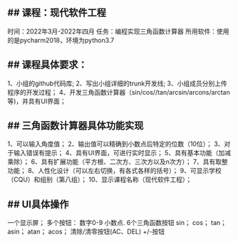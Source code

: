 ﻿## ## 课程：现代软件工程 
时间：2022年3月-2022年四月 
任务：编程实现三角函数计算器
所用软件：使用的是pycharm2018，环境为python3.7

## ## 课程具体要求：
 1、小组的github代码库; 
2、写出小组详细的trunk开发线;
 3、小组成员分别上传程序的开发过程；
 4、开发三角函数计算器（sin/cos//tan/arcsin/arcons/arctan等)，并具有UI界面；

## ## 三角函数计算器具体功能实现 
1、可以输入角度值； 
2、输出值可以精确到小数点后特定的位数（10位）；
 3、对于输入错误有提示；
 4、具有UI界面，可进行实时显示；
 5、具有基本功能（加减乘除）；
 6、具有扩展功能（平方根、二次方、三次方以及n次方）；
 7、具有取整功能； 
8、人性化设计（可以左右切换，有各式各样的括号）；
 9、可显示学校（CQU）和组别（第八组）； 
10、显示课程名称（现代软件工程）；

## ## UI具体操作
一个显示屏；
多个按钮：
数字0-9
小数点.
6个三角函数按钮
sin；
cos；
tan；
asin；
atan；
acos；
清除/清零按钮(AC、DEL)
+/-按钮
